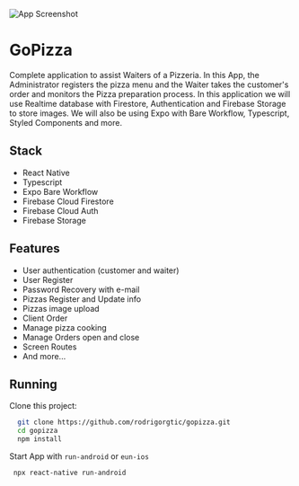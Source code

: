 ![App Screenshot](.github/appcover.png)


# GoPizza

Complete application to assist Waiters of a Pizzeria. In this App, the Administrator registers the pizza menu and the Waiter takes the customer's order and monitors the Pizza preparation process. In this application we will use Realtime database with Firestore, Authentication and Firebase Storage to store images. We will also be using Expo with Bare Workflow, Typescript, Styled Components and more.
## Stack

- React Native
- Typescript
- Expo Bare Workflow
- Firebase Cloud Firestore
- Firebase Cloud Auth
- Firebase Storage


## Features

- User authentication (customer and waiter)
- User Register
- Password Recovery with e-mail
- Pizzas Register and Update info
- Pizzas image upload
- Client Order
- Manage pizza cooking
- Manage Orders open and close
- Screen Routes 
- And more...


## Running

Clone this project: 
```bash
  git clone https://github.com/rodrigorgtic/gopizza.git
  cd gopizza
  npm install
```

Start App with `run-android` or `eun-ios`

```bash
 npx react-native run-android
```

